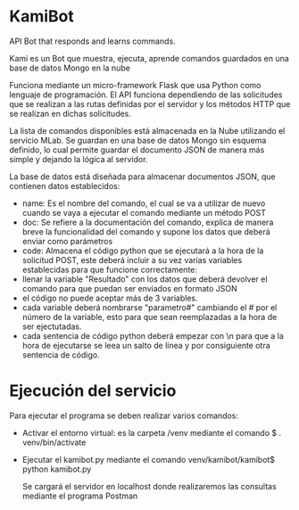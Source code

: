 # KamiBot
API Bot that responds and learns commands.

Kami es un Bot que muestra, ejecuta, aprende comandos guardados en una base de datos Mongo en la nube

Funciona mediante un micro-framework Flask que usa Python como lenguaje de programación.
El API funciona dependiendo de las solicitudes que se realizan a las rutas definidas por el servidor y los métodos HTTP que se realizan en dichas solicitudes.

La lista de comandos disponibles está almacenada en la Nube utilizando el servicio MLab. Se guardan en una base de datos Mongo sin esquema definido, lo cual permite guardar el documento JSON de manera más simple y dejando la lógica al servidor.

La base de datos está diseñada para almacenar documentos JSON, que contienen datos establecidos: 
- name: Es el nombre del comando, el cual se va a utilizar de nuevo cuando se vaya a ejecutar el comando mediante un método POST
- doc: Se refiere a la documentación del comando, explica de manera breve la funcionalidad del comando y supone los datos que deberá enviar como parámetros
- code: Almacena el código python que se ejecutará a la hora de la solicitud POST, este deberá incluir a su vez varias variables establecidas para que funcione correctamente:
 - llenar la variable "Resultado" con los datos que deberá devolver el comando para que puedan ser enviados en formato JSON
 - el código no puede aceptar más de 3 variables.
 - cada variable deberá nombrarse "parametro#" cambiando el # por el número de la variable, esto para que sean reemplazadas a la hora de ser ejectutadas.
 - cada sentencia de código python deberá empezar con \n para que a la hora de ejecutarse se leea un salto de línea y por consiguiente otra sentencia de código.
 




# Ejecución del servicio
Para ejecutar el programa se deben realizar varios comandos:

- Activar el entorno virtual: es la carpeta /venv mediante el comando
  $ . venv/bin/activate

- Ejecutar el kamibot.py mediante el comando
  venv/kamibot/kamibot$ python kamibot.py

  Se cargará el servidor en localhost donde realizaremos las consultas mediante el programa Postman
  
